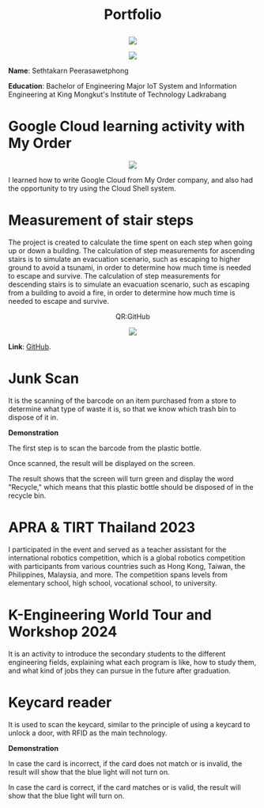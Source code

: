 # <p align="center">Portfolio</p>
<p align="center">
<img src="https://media.discordapp.net/attachments/908690015658311690/1330399891423232051/images-removebg-preview.png?ex=678dd6f3&is=678c8573&hm=c8bf2409e005d1294e3801de6377b396a1a00b5676d9b05a991fed6818533a2a&=&format=webp&quality=lossless"></img>
</p>

<p align="center">
<img src="https://media.discordapp.net/attachments/908690015658311690/1330453295055110204/Layer_14.png?ex=678e08b0&is=678cb730&hm=b0229d6068cbbe9ad0367844978e4bd4be7264c9af9d1fa6d6174ff678f76a44&=&format=webp&quality=lossless"></img>
</p>

**Name**: Sethtakarn Peerasawetphong

**Education**: Bachelor of Engineering Major IoT System and Information Engineering at King Mongkut's Institute of Technology Ladkrabang

# Google Cloud learning activity with My Order

<p align="center">
<img src="https://media.discordapp.net/attachments/908690015658311690/1330448032906350682/Sethtakarn_Peerasawetphong-1.png?ex=678e03c9&is=678cb249&hm=18eed36216477b42c1428e7251678397b9ae496e90973c9fb706882bc857ea57&=&format=webp&quality=lossless"></img>
</p>

I learned how to write Google Cloud from My Order company, 
and also had the opportunity to try using the Cloud Shell system.

# Measurement of stair steps

The project is created to calculate the time spent on each 
step when going up or down a building.
The calculation of step measurements for ascending stairs is 
to simulate an evacuation scenario, such as escaping
to higher ground to avoid a tsunami, in order to determine 
how much time is needed to escape and survive.
The calculation of step measurements for descending stairs is to 
simulate an evacuation scenario,
such as escaping from a building to avoid a fire, in order to determine 
how much time is needed to escape and survive.

<p align="center">
QR:GitHub
</p>

<p align="center">
<img src="https://media.discordapp.net/attachments/908690015658311690/1330448075071946854/github.png?ex=678e03d3&is=678cb253&hm=30ffac9a7d81b6de3fe4be695053cd1a13d0b53c6abac5c27a171004a04f3415&=&format=webp&quality=lossless"></img>
</p>

**Link**: [GitHub](https://github.com/baimai11/VerticalMap).

# Junk Scan

It is the scanning of the barcode on an item purchased from a store to 
determine what type of waste it is, so that we know which trash bin to dispose of it in.

**Demonstration**

The first step is to scan the barcode 
from the plastic bottle.

Once scanned, the result 
will be displayed on the screen.

The result shows that the screen 
will turn green and display 
the word "Recycle," which means 
that this plastic bottle should be 
disposed of in the recycle bin.

# APRA & TIRT Thailand 2023

I participated in the event and served as a teacher assistant for the international robotics competition, which is a global 
robotics competition with participants 
from various countries such as 
Hong Kong, Taiwan, the Philippines, Malaysia, and more. The competition spans levels from 
elementary school, high school, 
vocational school, to university.

# K-Engineering World Tour and Workshop 2024

It is an activity to introduce the secondary students to the different engineering fields, explaining what each program is like, how to study them, and what kind of jobs they can pursue in the future after graduation.

# Keycard reader

It is used to scan the keycard, similar to the principle of 
using a keycard to unlock a door, with RFID as the main technology.

**Demonstration**

In case the card is incorrect,
if the card does not match or is 
invalid, the result will show that 
the blue light will not turn on.

In case the card is correct, 
if the card matches or is valid, 
the result will show that 
the blue light will turn on.